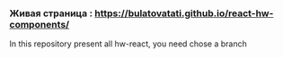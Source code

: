 ### Живая страница : https://bulatovatati.github.io/react-hw-components/

In this repository present all hw-react, you need chose a branch
